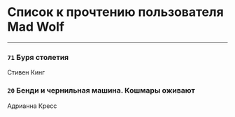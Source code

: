 # Список к прочтению пользователя Mad Wolf
---

### `71` Буря столетия
Стивен Кинг

### `20` Бенди и чернильная машина. Кошмары оживают
Адрианна Кресс

